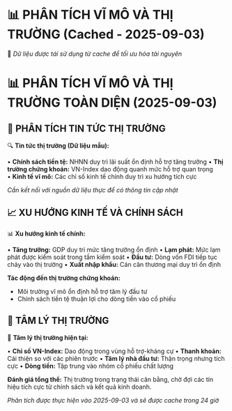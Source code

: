 📊 **PHÂN TÍCH VĨ MÔ VÀ THỊ TRƯỜNG** (Cached - 2025-09-03)
============================================================
🔄 *Dữ liệu được tái sử dụng từ cache để tối ưu hóa tài nguyên*

📊 **PHÂN TÍCH VĨ MÔ VÀ THỊ TRƯỜNG TOÀN DIỆN** (2025-09-03)
============================================================

## 📰 PHÂN TÍCH TIN TỨC THỊ TRƯỜNG

🔍 **Tin tức thị trường (Dữ liệu mẫu):**

• **Chính sách tiền tệ:** NHNN duy trì lãi suất ổn định hỗ trợ tăng trưởng
• **Thị trường chứng khoán:** VN-Index dao động quanh mức hỗ trợ quan trọng  
• **Kinh tế vĩ mô:** Các chỉ số kinh tế chính duy trì xu hướng tích cực

*Cần kết nối với nguồn dữ liệu thực để có thông tin cập nhật*

## 📈 XU HƯỚNG KINH TẾ VÀ CHÍNH SÁCH

📊 **Xu hướng kinh tế chính:**

• **Tăng trưởng:** GDP duy trì mức tăng trưởng ổn định
• **Lạm phát:** Mức lạm phát được kiểm soát trong tầm kiểm soát
• **Đầu tư:** Dòng vốn FDI tiếp tục chảy vào thị trường
• **Xuất nhập khẩu:** Cán cân thương mại duy trì ổn định

**Tác động đến thị trường chứng khoán:**
- Môi trường vĩ mô ổn định hỗ trợ tâm lý đầu tư
- Chính sách tiền tệ thuận lợi cho dòng tiền vào cổ phiếu

## 💭 TÂM LÝ THỊ TRƯỜNG

💭 **Tâm lý thị trường hiện tại:**

• **Chỉ số VN-Index:** Dao động trong vùng hỗ trợ-kháng cự
• **Thanh khoản:** Cải thiện so với các phiên trước
• **Tâm lý nhà đầu tư:** Thận trọng nhưng tích cực
• **Dòng tiền:** Tập trung vào nhóm cổ phiếu chất lượng

**Đánh giá tổng thể:** Thị trường trong trạng thái cân bằng, chờ đợi các tín hiệu tích cực từ chính sách và kết quả kinh doanh.

*Phân tích được thực hiện vào 2025-09-03 và sẽ được cache trong 24 giờ*